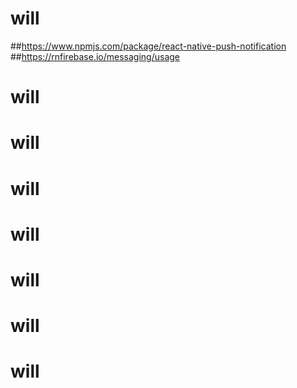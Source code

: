 # will

##https://www.npmjs.com/package/react-native-push-notification ##https://rnfirebase.io/messaging/usage
# will
# will
# will
# will
# will
# will
# will

